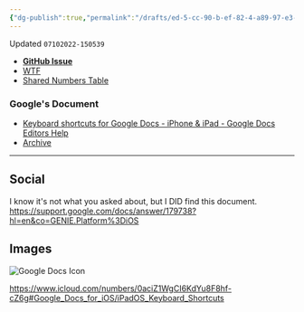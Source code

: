 ```yaml
---
{"dg-publish":true,"permalink":"/drafts/ed-5-cc-90-b-ef-82-4-a89-97-e3-d11370421-dd-2/","dgHomeLink":true,"dgPassFrontmatter":false}
---
```


Updated `07102022-150539`

- [**GitHub Issue**](https://github.com/ExtraKeys/keys/issues/59) 
- [WTF](https://davidblue.wtf/drafts/ED5CC90B-EF82-4A89-97E3-D11370421DD2.html)
- [Shared Numbers Table](https://www.icloud.com/numbers/0aciZ1WgCI6KdYu8F8hf-cZ6g#Google_Docs_for_iOS/iPadOS_Keyboard_Shortcuts)

### Google's Document

- [Keyboard shortcuts for Google Docs - iPhone & iPad - Google Docs Editors Help](https://support.google.com/docs/answer/179738?hl=en&co=GENIE.Platform%3DiOS)
- [Archive](https://web.archive.org/web/20220710195315/https://support.google.com/docs/answer/179738?hl=en&co=GENIE.Platform%3DiOS)

---

## Social

I know it's not what you asked about, but I DID find this document. https://support.google.com/docs/answer/179738?hl=en&co=GENIE.Platform%3DiOS


## Images

![Google Docs Icon](https://user-images.githubusercontent.com/43663476/178159841-5face79e-475d-45d8-8ebe-7bfa10478bb4.jpeg)

https://www.icloud.com/numbers/0aciZ1WgCI6KdYu8F8hf-cZ6g#Google_Docs_for_iOS/iPadOS_Keyboard_Shortcuts
